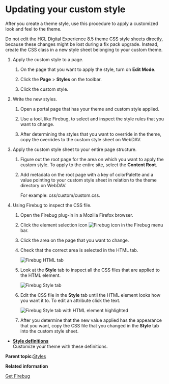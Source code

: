 # Updating your custom style

After you create a theme style, use this procedure to apply a customized look and feel to the theme.

Do not edit the HCL Digital Experience 8.5 theme CSS style sheets directly, because these changes might be lost during a fix pack upgrade. Instead, create the CSS class in a new style sheet belonging to your custom theme.

1.  Apply the custom style to a page.

    1.  On the page that you want to apply the style, turn on **Edit Mode**.

    2.  Click the **Page** \> **Styles** on the toolbar.

    3.  Click the custom style.

2.  Write the new styles.

    1.  Open a portal page that has your theme and custom style applied.

    2.  Use a tool, like Firebug, to select and inspect the style rules that you want to change.

    3.  After determining the styles that you want to override in the theme, copy the overrides to the custom style sheet on WebDAV.

3.  Apply the custom style sheet to your entire page structure.

    1.  Figure out the root page for the area on which you want to apply the custom style. To apply to the entire site, select the **Content Root**.

    2.  Add metadata on the root page with a key of colorPalette and a value pointing to your custom style sheet in relation to the theme directory on WebDAV.

        For example: css/custom/custom.css.

4.  Using Firebug to inspect the CSS file.

    1.  Open the Firebug plug-in in a Mozilla Firefox browser.

    2.  Click the element selection icon ![Firebug icon](../images/themeopt_firebug.jpg) in the Firebug menu bar.

    3.  Click the area on the page that you want to change.

    4.  Check that the correct area is selected in the HTML tab.

        ![Firebug HTML tab](../images/themeopt_htmltab.jpg)

    5.  Look at the **Style** tab to inspect all the CSS files that are applied to the HTML element.

        ![Firebug Style tab](../images/themeopt_styletab.jpg)

    6.  Edit the CSS file in the **Style** tab until the HTML element looks how you want it to. To edit an attribute click the text.

        ![Firebug Style tab with HTML element highlighted](../images/themeopt_styletab_sample.jpg)

    7.  After you determine that the new value applied has the appearance that you want, copy the CSS file that you changed in the **Style** tab into the custom style sheet.


-   **[Style definitions](../dev-theme/themeopt_cust_styledef.md)**  
Customize your theme with these definitions.

**Parent topic:**[Styles](../dev-theme/themeopt_cust_styles.md)

**Related information**  


[Get Firebug](https://getfirebug.com)

